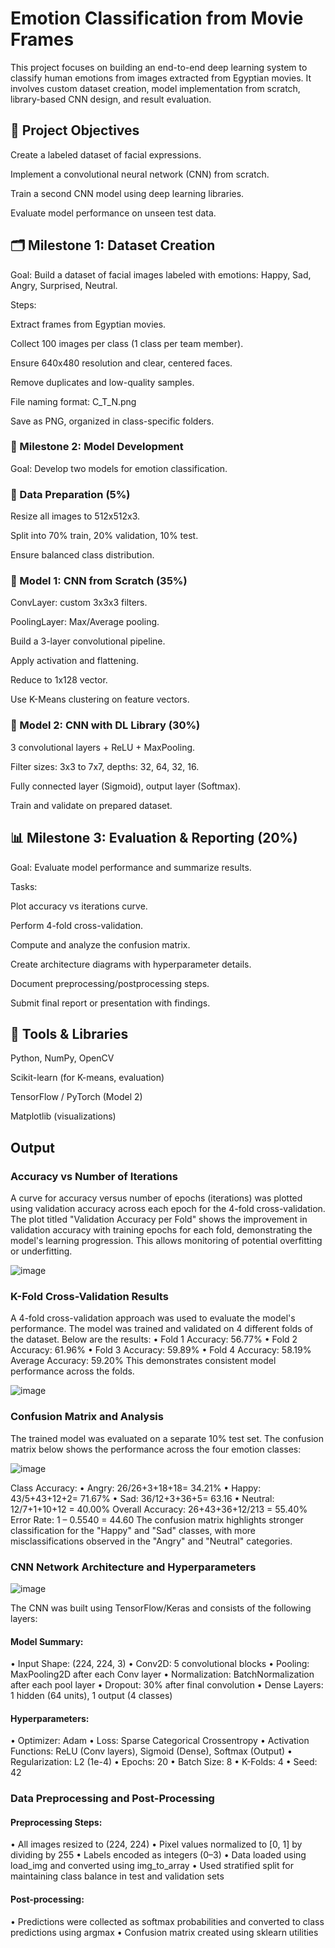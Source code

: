 # Emotion Classification from Movie Frames

This project focuses on building an end-to-end deep learning system to classify human emotions from images extracted from Egyptian movies. It involves custom dataset creation, model implementation from scratch, library-based CNN design, and result evaluation.

## 🎯 Project Objectives

Create a labeled dataset of facial expressions.

Implement a convolutional neural network (CNN) from scratch.

Train a second CNN model using deep learning libraries.

Evaluate model performance on unseen test data.

## 🗂️ Milestone 1: Dataset Creation

Goal: Build a dataset of facial images labeled with emotions: Happy, Sad, Angry, Surprised, Neutral.

Steps:

Extract frames from Egyptian movies.

Collect 100 images per class (1 class per team member).

Ensure 640x480 resolution and clear, centered faces.

Remove duplicates and low-quality samples.

File naming format: C_T_N.png

Save as PNG, organized in class-specific folders.

### 🧠 Milestone 2: Model Development

Goal: Develop two models for emotion classification.

### 🔧 Data Preparation (5%)

Resize all images to 512x512x3.

Split into 70% train, 20% validation, 10% test.

Ensure balanced class distribution.

### 🧱 Model 1: CNN from Scratch (35%)

ConvLayer: custom 3x3x3 filters.

PoolingLayer: Max/Average pooling.

Build a 3-layer convolutional pipeline.

Apply activation and flattening.

Reduce to 1x128 vector.

Use K-Means clustering on feature vectors.

### 🧪 Model 2: CNN with DL Library (30%)

3 convolutional layers + ReLU + MaxPooling.

Filter sizes: 3x3 to 7x7, depths: 32, 64, 32, 16.

Fully connected layer (Sigmoid), output layer (Softmax).

Train and validate on prepared dataset.

## 📊 Milestone 3: Evaluation & Reporting (20%)

Goal: Evaluate model performance and summarize results.

Tasks:

Plot accuracy vs iterations curve.

Perform 4-fold cross-validation.

Compute and analyze the confusion matrix.

Create architecture diagrams with hyperparameter details.

Document preprocessing/postprocessing steps.

Submit final report or presentation with findings.

## 🧰 Tools & Libraries

Python, NumPy, OpenCV

Scikit-learn (for K-means, evaluation)

TensorFlow / PyTorch (Model 2)

Matplotlib (visualizations)

## Output
### Accuracy vs Number of Iterations
A curve for accuracy versus number of epochs (iterations) was plotted using validation accuracy across each epoch for the 4-fold cross-validation. The plot titled "Validation Accuracy per Fold" shows the improvement in validation accuracy with training epochs for each fold, demonstrating the model's learning progression. This allows monitoring of potential overfitting or underfitting.

![image](https://github.com/user-attachments/assets/bd73ded4-e0c6-4cd3-a6d5-ea07af3b70b8)

### K-Fold Cross-Validation Results
A 4-fold cross-validation approach was used to evaluate the model's performance. The model was trained and validated on 4 different folds of the dataset. Below are the results:
•	Fold 1 Accuracy: 56.77%
•	Fold 2 Accuracy: 61.96%
•	Fold 3 Accuracy: 59.89%
•	Fold 4 Accuracy: 58.19%
Average Accuracy: 59.20%
This demonstrates consistent model performance across the folds.

![image](https://github.com/user-attachments/assets/1f6c63bc-42ba-4a8a-a707-749518f1f819)

### Confusion Matrix and Analysis
The trained model was evaluated on a separate 10% test set. The confusion matrix below shows the performance across the four emotion classes:

![image](https://github.com/user-attachments/assets/173c1360-1b7c-4734-9935-1bdf6d9c8752)

 
Class Accuracy:
•	Angry: 26/26+3+18+18= 34.21%
•	Happy: 43/5+43+12+2= 71.67%
•	Sad: 36/12+3+36+5= 63.16
•	Neutral: 12/7+1+10+12 = 40.00%
Overall Accuracy: 26+43+36+12/213 = 55.40%
Error Rate: 1 – 0.5540 = 44.60
The confusion matrix highlights stronger classification for the "Happy" and "Sad" classes, with more misclassifications observed in the "Angry" and "Neutral" categories.


### CNN Network Architecture and Hyperparameters
![image](https://github.com/user-attachments/assets/b0b6aca3-bef3-4040-90b2-53ab757c9992)

The CNN was built using TensorFlow/Keras and consists of the following layers:
#### Model Summary:
•	Input Shape: (224, 224, 3)
•	Conv2D: 5 convolutional blocks
•	Pooling: MaxPooling2D after each Conv layer
•	Normalization: BatchNormalization after each pool layer
•	Dropout: 30% after final convolution
•	Dense Layers: 1 hidden (64 units), 1 output (4 classes)
#### Hyperparameters:
•	Optimizer: Adam
•	Loss: Sparse Categorical Crossentropy
•	Activation Functions: ReLU (Conv layers), Sigmoid (Dense), Softmax (Output)
•	Regularization: L2 (1e-4)
•	Epochs: 20
•	Batch Size: 8
•	K-Folds: 4
•	Seed: 42

### Data Preprocessing and Post-Processing
#### Preprocessing Steps:
•	All images resized to (224, 224)
•	Pixel values normalized to [0, 1] by dividing by 255
•	Labels encoded as integers (0–3)
•	Data loaded using load_img and converted using img_to_array
•	Used stratified split for maintaining class balance in test and validation sets
#### Post-processing:
•	Predictions were collected as softmax probabilities and converted to class predictions using argmax
•	Confusion matrix created using sklearn utilities


